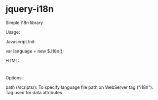 # jquery-i18n
Simple i18n library

Usage:

Javascript Init:

var language = new $.i18n();


HTML:

<h1 data-i18n="keyword"></h1>


Options:

path (/scripts/): To specify language file path on WebServer
tag ("i18n"): Tag used for data attributes
